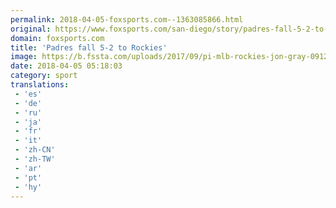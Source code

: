 ```yaml
---
permalink: 2018-04-05-foxsports.com--1363085866.html
original: https://www.foxsports.com/san-diego/story/padres-fall-5-2-to-rockies-040518
domain: foxsports.com
title: 'Padres fall 5-2 to Rockies'
image: https://b.fssta.com/uploads/2017/09/pi-mlb-rockies-jon-gray-091217.vresize.1200.630.high.55.jpg
date: 2018-04-05 05:18:03
category: sport
translations: 
 - 'es'
 - 'de'
 - 'ru'
 - 'ja'
 - 'fr'
 - 'it'
 - 'zh-CN'
 - 'zh-TW'
 - 'ar'
 - 'pt'
 - 'hy'
---
```


